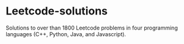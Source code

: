 # Leetcode-solutions
Solutions to over than 1800 Leetcode problems in four programming languages (C++, Python, Java, and Javascript).
